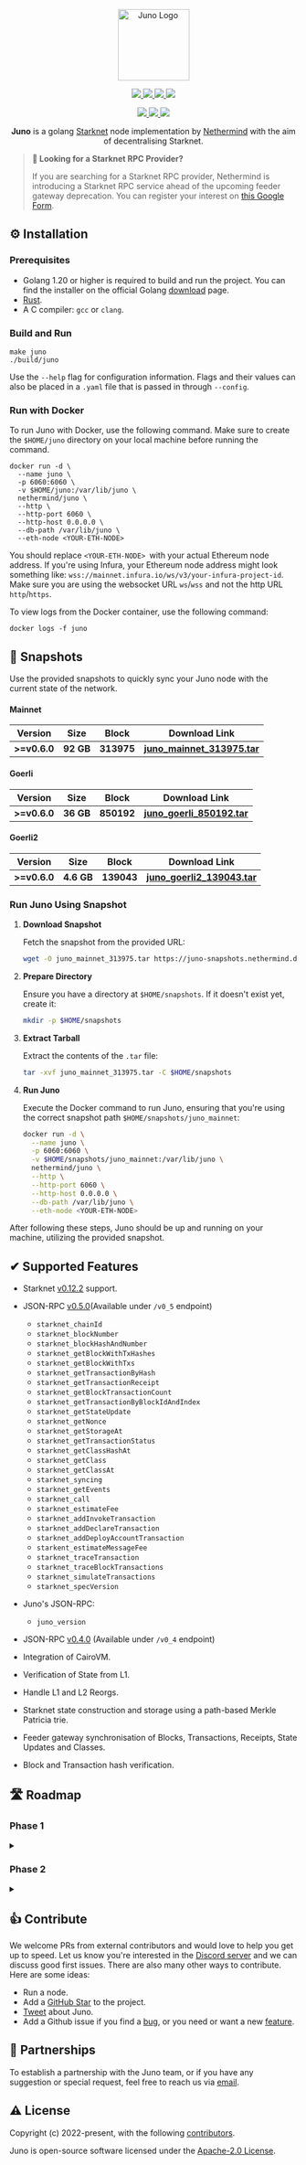 <p align="center">
  <a href="https://github.com/NethermindEth/juno">
    <img alt="Juno Logo" height="125" src="./.github/Juno_Dark_Powered_by_Nethermind.png">
  </a>
  <br>
</p>

<p align="center">
  <a href="https://pkg.go.dev/github.com/NethermindEth/juno">
    <img src="https://pkg.go.dev/badge/github.com/NethermindEth/juno.svg">
  </a>
  <a href="https://goreportcard.com/report/github.com/NethermindEth/juno">
    <img src="https://goreportcard.com/badge/github.com/NethermindEth/juno">
  </a>
  <a href="https://github.com/NethermindEth/juno/actions">
    <img src="https://github.com/NethermindEth/juno/actions/workflows/juno-test.yml/badge.svg">
  </a>
  <a href="https://codecov.io/gh/NethermindEth/juno">
    <img src="https://codecov.io/gh/NethermindEth/juno/branch/main/graph/badge.svg">
  </a>

</p>
<p align="center">
  <a href="https://discord.gg/TcHbSZ9ATd">
    <img src="https://img.shields.io/badge/Discord-5865F2?style=for-the-badge&logo=discord&logoColor=white">
  </a>
  <a href="https://twitter.com/nethermindeth?s=20&t=xLC_xrid_f17DJqdJ2EZnA">
    <img src="https://img.shields.io/badge/Twitter-1DA1F2?style=for-the-badge&logo=twitter&logoColor=white">
  </a>
  <a href="https://t.me/+skAz9cUvo_AzZWM8">
    <img src="https://img.shields.io/badge/Telegram-2CA5E0?style=for-the-badge&logo=telegram&logoColor=white">
  </a>
</p>


<p align="center">
  <b>Juno</b> is a golang <a href="https://starknet.io/">Starknet</a> node implementation by <a href="https://nethermind.io/">Nethermind</a> with the aim of decentralising Starknet.
</p>

> **📌 Looking for a Starknet RPC Provider?**
>
> If you are searching for a Starknet RPC provider, Nethermind is introducing a Starknet RPC service ahead of the upcoming feeder gateway deprecation. You can register your interest on [this Google Form](https://docs.google.com/forms/d/e/1FAIpQLSf2Bl4fc9-38E-fpWf0tnMWc3jSeOFkpjSPMN_j1en1WmEgKg/viewform?usp=sf_link).

## ⚙️ Installation

### Prerequisites

- Golang 1.20 or higher is required to build and run the project. You can find the installer on
  the official Golang [download](https://go.dev/doc/install) page.
- [Rust](https://www.rust-lang.org/tools/install).
- A C compiler: `gcc` or `clang`.

### Build and Run

```shell
make juno
./build/juno
```
Use the `--help` flag for configuration information.
Flags and their values can also be placed in a `.yaml` file that is passed in through `--config`.

### Run with Docker

To run Juno with Docker, use the following command. Make sure to create the `$HOME/juno` directory on your local machine before running the command.

```shell
docker run -d \
  --name juno \
  -p 6060:6060 \
  -v $HOME/juno:/var/lib/juno \
  nethermind/juno \
  --http \
  --http-port 6060 \
  --http-host 0.0.0.0 \
  --db-path /var/lib/juno \
  --eth-node <YOUR-ETH-NODE>
```

You should replace `<YOUR-ETH-NODE> `with your actual Ethereum node address.
If you're using Infura, your Ethereum node address might look something like: `wss://mainnet.infura.io/ws/v3/your-infura-project-id`.
Make sure you are using the websocket URL `ws`/`wss` and not the http URL `http`/`https`.

To view logs from the Docker container, use the following command:

```shell
docker logs -f juno
```

## 📸 Snapshots

Use the provided snapshots to quickly sync your Juno node with the current state of the network. 

#### Mainnet

| Version | Size | Block | Download Link |
| ------- | ---- | ----- | ------------- |
| **>=v0.6.0**  | **92 GB** | **313975** | [**juno_mainnet_313975.tar**](https://juno-snapshots.nethermind.dev/mainnet/juno_mainnet_v0.6.5_313975.tar) |

#### Goerli

| Version | Size | Block | Download Link |
| ------- | ---- | ----- | ------------- |
| **>=v0.6.0** | **36 GB** | **850192** | [**juno_goerli_850192.tar**](https://juno-snapshots.nethermind.dev/goerli/juno_goerli_v0.6.0_850192.tar) |

#### Goerli2

| Version | Size | Block | Download Link |
| ------- | ---- | ----- | ------------- |
| **>=v0.6.0** | **4.6 GB** | **139043** | [**juno_goerli2_139043.tar**](https://juno-snapshots.nethermind.dev/goerli2/juno_goerli2_v0.6.0_139043.tar) |

### Run Juno Using Snapshot

1. **Download Snapshot**

   Fetch the snapshot from the provided URL:

   ```bash
   wget -O juno_mainnet_313975.tar https://juno-snapshots.nethermind.dev/mainnet/juno_mainnet_v0.6.5_313975.tar
   ```

2. **Prepare Directory**

   Ensure you have a directory at `$HOME/snapshots`. If it doesn't exist yet, create it:

   ```bash
   mkdir -p $HOME/snapshots
   ```

3. **Extract Tarball**

   Extract the contents of the `.tar` file:

   ```bash
   tar -xvf juno_mainnet_313975.tar -C $HOME/snapshots
   ```

4. **Run Juno**

   Execute the Docker command to run Juno, ensuring that you're using the correct snapshot path `$HOME/snapshots/juno_mainnet`:

   ```bash
   docker run -d \
     --name juno \
     -p 6060:6060 \
     -v $HOME/snapshots/juno_mainnet:/var/lib/juno \
     nethermind/juno \
     --http \
     --http-port 6060 \
     --http-host 0.0.0.0 \
     --db-path /var/lib/juno \
     --eth-node <YOUR-ETH-NODE>
   ```

After following these steps, Juno should be up and running on your machine, utilizing the provided snapshot.

## ✔ Supported Features

- Starknet [v0.12.2](https://docs.starknet.io/documentation/starknet_versions/version_notes/) support.
- JSON-RPC [v0.5.0](https://github.com/starkware-libs/starknet-specs/releases/tag/v0.5.0)(Available under `/v0_5` endpoint)
  - `starknet_chainId`
  - `starknet_blockNumber`
  - `starknet_blockHashAndNumber`
  - `starknet_getBlockWithTxHashes`
  - `starknet_getBlockWithTxs`
  - `starknet_getTransactionByHash`
  - `starknet_getTransactionReceipt`
  - `starknet_getBlockTransactionCount`
  - `starknet_getTransactionByBlockIdAndIndex`
  - `starknet_getStateUpdate`
  - `starknet_getNonce`
  - `starknet_getStorageAt`
  - `starknet_getTransactionStatus`
  - `starknet_getClassHashAt`
  - `starknet_getClass`
  - `starknet_getClassAt`
  - `starknet_syncing`
  - `starknet_getEvents`
  - `starknet_call`
  - `starknet_estimateFee`
  - `starknet_addInvokeTransaction`
  - `starknet_addDeclareTransaction`
  - `starknet_addDeployAccountTransaction`
  - `starkent_estimateMessageFee`
  - `starknet_traceTransaction`
  - `starknet_traceBlockTransactions`
  - `starknet_simulateTransactions`
  - `starknet_specVersion` 
  
- Juno's JSON-RPC:
  - `juno_version`
- JSON-RPC [v0.4.0](https://github.com/starkware-libs/starknet-specs/releases/tag/v0.4.0) (Available under `/v0_4` endpoint)
- Integration of CairoVM. 
- Verification of State from L1.
- Handle L1 and L2 Reorgs.
- Starknet state construction and storage using a path-based Merkle Patricia trie.
- Feeder gateway synchronisation of Blocks, Transactions, Receipts, State Updates and Classes.
- Block and Transaction hash verification.

## 🛣 Roadmap

### Phase 1

<details>
<summary></summary>

* [X] Flat DB implementation of trie
* [X] Go implementation of crypto primitives
  * [X] Pedersen hash
  * [X] Starknet_Keccak
  * [X] Felt
* [X] Feeder gateway synchronisation
  * [X] State Update
  * [X] Blocks
  * [X] Transactions
  * [X] Class
* [X] Implement the following core data structures, and their Hash calculations
  * [X] Blocks
  * [X] Transactions and Transaction Receipts
  * [X] Contracts and Classes
* [X] Storing blocks, transactions and State updates in a local DB
* [X] Basic RPC (in progress)
  * [X] `starknet_chainId`
  * [X] `starknet_blockNumber`
  * [X] `starknet_blockHashAndNumber`
  * [X] `starknet_getBlockWithTxHashes`
  * [X] `starknet_getBlockWithTxs`
  * [X] `starknet_getTransactionByHash`
  * [X] `starknet_getTransactionReceipt`
  * [X] `starknet_getBlockTransactionCount`
  * [X] `starknet_getTransactionByBlockIdAndIndex`
  * [X] `starknet_getStateUpdate`

</details>

### Phase 2

<details>
<summary></summary>

The focus of Phase 2 will be to Verify the state from layer 1 and implement the remaining JSON-RPC endpoints.

* [X] Starknet v0.11.0 support
    * [X] Poseidon state trie support
* [X] Blockchain: implement blockchain reorganization logic.
* [X] Synchronisation: implement verification of state from layer 1.
* [X] JSON-RPC API [v0.3.0](https://github.com/starkware-libs/starknet-specs/releases/tag/v0.3.0):
    * [X] Implement the remaining endpoints:
        * [X] `starknet_syncing`
        * [X] `starknet_getNonce`
        * [X] `starknet_getStorageAt`
        * [X] `starknet_getClassHashAt`
        * [X] `starknet_getClass`
        * [X] `starknet_getClassAt`
        * [X] `starknet_getEvents`
* [X] Integration of CairoVM:
  * [X] `starknet_call`
  * [X] `starknet_estimateFee`
* [X] JSON-RPC Write API [v0.3.0](https://github.com/starkware-libs/starknet-specs/releases/tag/v0.3.0):
    * [X] `starknet_addInvokeTransaction`
    * [X] `starknet_addDeclareTransaction`
    * [X] `starknet_addDeployAccountTransaction`

</details>

## 👍 Contribute

We welcome PRs from external contributors and would love to help you get up to speed.
Let us know you're interested in the [Discord server](https://discord.gg/TcHbSZ9ATd) and we can discuss good first issues.
There are also many other ways to contribute. Here are some ideas:

* Run a node.
* Add a [GitHub Star](https://github.com/NethermindEth/juno/stargazers) to the project.
* [Tweet](https://twitter.com/intent/tweet?url=https%3A%2F%2Fgithub.com%2FNethermindEth%2Fjuno&via=nethermindeth&text=Juno%20is%20Awesome%2C%20they%20are%20working%20hard%20to%20bring%20decentralization%20to%20StarkNet&hashtags=StarkNet%2CJuno%2CEthereum) about Juno.
* Add a Github issue if you find a [bug](https://github.com/NethermindEth/juno/issues/new?assignees=&labels=&template=bug_report.md&title=), or you need or want a new [feature](https://github.com/NethermindEth/juno/issues/new?assignees=&labels=&template=feature_request.md&title=).

## 🤝 Partnerships

To establish a partnership with the Juno team, or if you have any suggestion or special request, feel free to reach us
via [email](mailto:juno@nethermind.io).

## ⚠️ License

Copyright (c) 2022-present, with the following [contributors](https://github.com/NethermindEth/juno/graphs/contributors).

Juno is open-source software licensed under the [Apache-2.0 License](https://github.com/NethermindEth/juno/blob/main/LICENSE).
